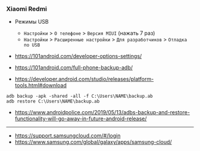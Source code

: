 ### Xiaomi Redmi

* Режимы USB
    * `Настройки` > `О телефоне` > `Версия MIUI` (нажать 7 раз)
    * `Настройки` > `Расширенные настройки` > `Для разработчиков` > `Отладка по USB`


* https://101android.com/developer-options-settings/
* https://101android.com/full-phone-backup-adb/
* https://developer.android.com/studio/releases/platform-tools.html#download

```shell
adb backup -apk -shared -all -f C:\Users\NAME\backup.ab
adb restore C:\Users\NAME\backup.ab
```
* https://www.androidpolice.com/2019/05/13/adbs-backup-and-restore-functionality-will-go-away-in-future-android-release/

------
* https://support.samsungcloud.com/#/login
* https://www.samsung.com/global/galaxy/apps/samsung-cloud/
